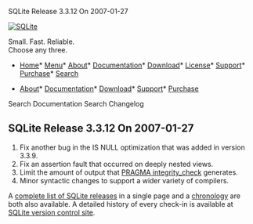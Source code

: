 




SQLite Release 3\.3\.12 On 2007\-01\-27




[![SQLite](../images/sqlite370_banner.gif)](../index.html)


Small. Fast. Reliable.  
Choose any three.


* [Home](../index.html)* [Menu](javascript:void(0))* [About](../about.html)* [Documentation](../docs.html)* [Download](../download.html)* [License](../copyright.html)* [Support](../support.html)* [Purchase](../prosupport.html)* [Search](javascript:void(0))




* [About](../about.html)* [Documentation](../docs.html)* [Download](../download.html)* [Support](../support.html)* [Purchase](../prosupport.html)






Search Documentation
Search Changelog







## SQLite Release 3\.3\.12 On 2007\-01\-27

1. Fix another bug in the IS NULL optimization that was added in
version 3\.3\.9\.
2. Fix an assertion fault that occurred on deeply nested views.
3. Limit the amount of output that
[PRAGMA integrity\_check](../pragma.html#pragma_integrity_check)
generates.
4. Minor syntactic changes to support a wider variety of compilers.



A [complete list of SQLite releases](../changes.html)
 in a single page and a [chronology](../chronology.html) are both also available.
 A detailed history of every
 check\-in is available at
 [SQLite version control site](https://www.sqlite.org/src/timeline).


